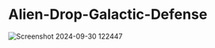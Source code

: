 # Alien-Drop-Galactic-Defense 
![Screenshot 2024-09-30 122447](https://github.com/user-attachments/assets/288fc0c1-aaa9-4b73-bdac-87e2e914ed26)
